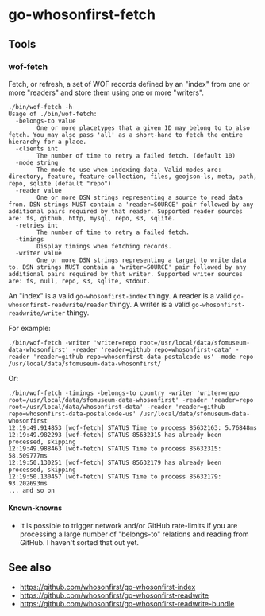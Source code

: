 # go-whosonfirst-fetch

## Tools

### wof-fetch

Fetch, or refresh, a set of WOF records defined by an "index" from one or more "readers" and store them using one or more "writers". 

```
./bin/wof-fetch -h
Usage of ./bin/wof-fetch:
  -belongs-to value
    	One or more placetypes that a given ID may belong to to also fetch. You may also pass 'all' as a short-hand to fetch the entire hierarchy for a place.
  -clients int
    	The number of time to retry a failed fetch. (default 10)
  -mode string
    	The mode to use when indexing data. Valid modes are: directory, feature, feature-collection, files, geojson-ls, meta, path, repo, sqlite (default "repo")
  -reader value
    	One or more DSN strings representing a source to read data from. DSN strings MUST contain a 'reader=SOURCE' pair followed by any additional pairs required by that reader. Supported reader sources are: fs, github, http, mysql, repo, s3, sqlite.
  -retries int
    	The number of time to retry a failed fetch.
  -timings
    	Display timings when fetching records.
  -writer value
    	One or more DSN strings representing a target to write data to. DSN strings MUST contain a 'writer=SOURCE' pair followed by any additional pairs required by that writer. Supported writer sources are: fs, null, repo, s3, sqlite, stdout.
```

An "index" is a valid `go-whosonfirst-index` thingy. A reader is a valid `go-whosonfirst-readwrite/reader` thingy. A writer is a valid `go-whosonfirst-readwrite/writer` thingy.

For example:

```
./bin/wof-fetch -writer 'writer=repo root=/usr/local/data/sfomuseum-data-whosonfirst' -reader 'reader=github repo=whosonfirst-data' -reader 'reader=github repo=whosonfirst-data-postalcode-us' -mode repo /usr/local/data/sfomuseum-data-whosonfirst/
```

Or:

```
./bin/wof-fetch -timings -belongs-to country -writer 'writer=repo root=/usr/local/data/sfomuseum-data-whosonfirst' -reader 'reader=repo root=/usr/local/data/whosonfirst-data' -reader 'reader=github repo=whosonfirst-data-postalcode-us' /usr/local/data/sfomuseum-data-whosonfirst
12:19:49.914853 [wof-fetch] STATUS Time to process 85632163: 5.76848ms
12:19:49.982293 [wof-fetch] STATUS 85632315 has already been processed, skipping
12:19:49.988463 [wof-fetch] STATUS Time to process 85632315: 58.509777ms
12:19:50.130251 [wof-fetch] STATUS 85632179 has already been processed, skipping
12:19:50.130457 [wof-fetch] STATUS Time to process 85632179: 93.202693ms
... and so on
```

#### Known-knowns

* It is possible to trigger network and/or GitHub rate-limits if you are processing a large number of "belongs-to" relations and reading from GitHub. I haven't sorted that out yet.

## See also

* https://github.com/whosonfirst/go-whosonfirst-index
* https://github.com/whosonfirst/go-whosonfirst-readwrite
* https://github.com/whosonfirst/go-whosonfirst-readwrite-bundle
